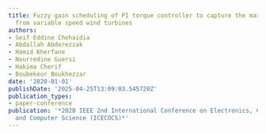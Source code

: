 ```yaml
---
title: Fuzzy gain scheduling of PI torque controller to capture the maximum power
  from variable speed wind turbines
authors:
- Seif Eddine Chehaidia
- Abdallah Abderezzak
- Hamid Kherfane
- Nourredine Guersi
- Hakima Cherif
- Boubekeur Boukhezzar
date: '2020-01-01'
publishDate: '2025-04-25T13:09:03.545720Z'
publication_types:
- paper-conference
publication: '*2020 IEEE 2nd International Conference on Electronics, Control, Optimization
  and Computer Science (ICECOCS)*'
---
```

